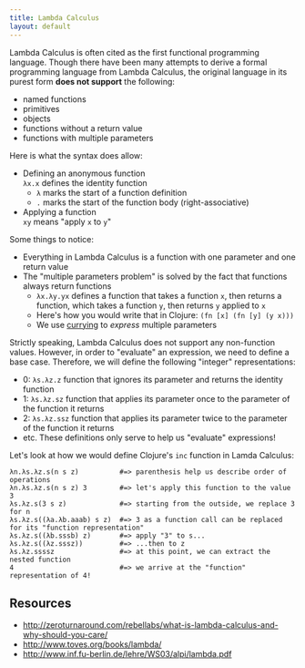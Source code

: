 ```yaml
---
title: Lambda Calculus
layout: default
---
```


Lambda Calculus is often cited as the first functional programming language.
Though there have been many attempts to derive a formal programming language
from Lambda Calculus, the original language in its purest form
**does not support** the following:
 - named functions
 - primitives
 - objects
 - functions without a return value
 - functions with multiple parameters

Here is what the syntax does allow:
 - Defining an anonymous function <br/>
   `λx.x` defines the identity function
   - `λ` marks the start of a function definition
   - `.` marks the start of the function body (right-associative)
 - Applying a function <br />
   `xy` means "apply `x` to `y`"

Some things to notice:
 - Everything in Lambda Calculus is a function with one parameter and one return value
 - The "multiple parameters problem" is solved by the fact that functions always return functions
   - `λx.λy.yx` defines a function that takes a function `x`, then returns a function, which takes
   a function `y`, then returns `y` applied to `x`
   - Here's how you would write that in Clojure: `(fn [x] (fn [y] (y x)))`
   - We use [currying](https://en.wikipedia.org/wiki/Currying) to *express* multiple parameters

Strictly speaking, Lambda Calculus does not support any non-function values.
However, in order to "evaluate" an expression, we need to define a base case.
Therefore, we will define the following "integer" representations:
 - 0: `λs.λz.z` function that ignores its parameter and returns the identity function
 - 1: `λs.λz.sz` function that applies its parameter once to the parameter of the function it returns
 - 2: `λs.λz.ssz` function that applies its parameter twice to the parameter of the function it returns
 - etc.
These definitions only serve to help us "evaluate" expressions!

Let's look at how we would define Clojure's `inc` function in Lamda Calculus:
```
λn.λs.λz.s(n s z)          #=> parenthesis help us describe order of operations
λn.λs.λz.s(n s z) 3        #=> let's apply this function to the value 3
λs.λz.s(3 s z)             #=> starting from the outside, we replace 3 for n
λs.λz.s((λa.λb.aaab) s z)  #=> 3 as a function call can be replaced for its "function representation"
λs.λz.s((λb.sssb) z)       #=> apply "3" to s...
λs.λz.s((λz.sssz))         #=> ...then to z
λs.λz.ssssz                #=> at this point, we can extract the nested function
4                          #=> we arrive at the "function" representation of 4!
```

## Resources
- http://zeroturnaround.com/rebellabs/what-is-lambda-calculus-and-why-should-you-care/
- http://www.toves.org/books/lambda/
- http://www.inf.fu-berlin.de/lehre/WS03/alpi/lambda.pdf
